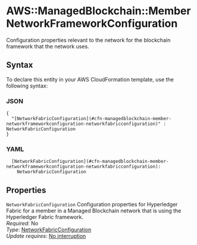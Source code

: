 # AWS::ManagedBlockchain::Member NetworkFrameworkConfiguration<a name="aws-properties-managedblockchain-member-networkframeworkconfiguration"></a>

Configuration properties relevant to the network for the blockchain framework that the network uses\.

## Syntax<a name="aws-properties-managedblockchain-member-networkframeworkconfiguration-syntax"></a>

To declare this entity in your AWS CloudFormation template, use the following syntax:

### JSON<a name="aws-properties-managedblockchain-member-networkframeworkconfiguration-syntax.json"></a>

```
{
  "[NetworkFabricConfiguration](#cfn-managedblockchain-member-networkframeworkconfiguration-networkfabricconfiguration)" : NetworkFabricConfiguration
}
```

### YAML<a name="aws-properties-managedblockchain-member-networkframeworkconfiguration-syntax.yaml"></a>

```
  [NetworkFabricConfiguration](#cfn-managedblockchain-member-networkframeworkconfiguration-networkfabricconfiguration):
    NetworkFabricConfiguration
```

## Properties<a name="aws-properties-managedblockchain-member-networkframeworkconfiguration-properties"></a>

`NetworkFabricConfiguration` <a name="cfn-managedblockchain-member-networkframeworkconfiguration-networkfabricconfiguration"></a>
Configuration properties for Hyperledger Fabric for a member in a Managed Blockchain network that is using the Hyperledger Fabric framework\.  
_Required_: No  
_Type_: [NetworkFabricConfiguration](aws-properties-managedblockchain-member-networkfabricconfiguration.md)  
_Update requires_: [No interruption](https://docs.aws.amazon.com/AWSCloudFormation/latest/UserGuide/using-cfn-updating-stacks-update-behaviors.html#update-no-interrupt)
